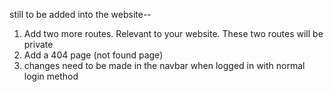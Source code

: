 
still to be added into the website--
1. Add two more routes. Relevant to your website. These two routes will be private
2. Add a 404 page (not found page)
3. changes need to be made in the navbar when logged in with normal login method
